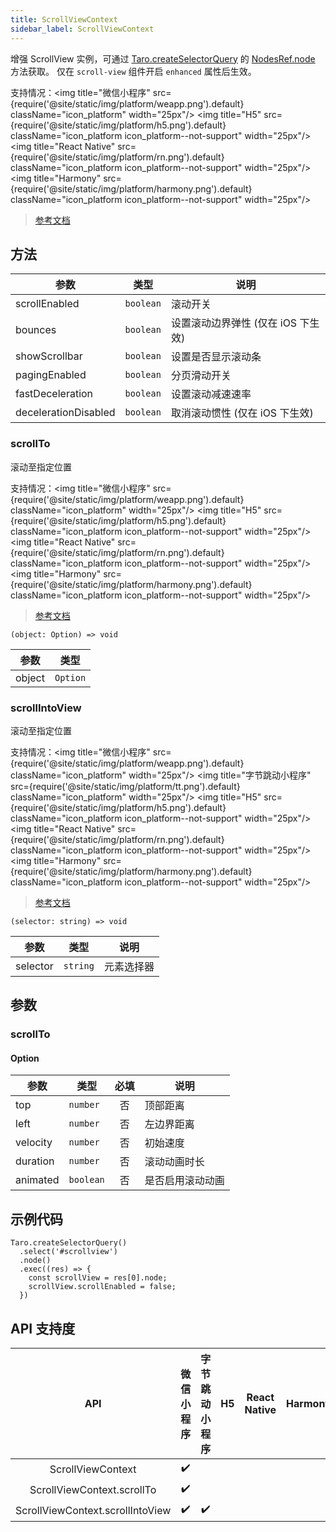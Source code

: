```yaml
---
title: ScrollViewContext
sidebar_label: ScrollViewContext
---
```


增强 ScrollView 实例，可通过 [Taro.createSelectorQuery](/docs/apis/wxml/createSelectorQuery) 的 [NodesRef.node](/docs/apis/wxml/NodesRef#node) 方法获取。 仅在 `scroll-view` 组件开启 `enhanced` 属性后生效。

支持情况：<img title="微信小程序" src={require('@site/static/img/platform/weapp.png').default} className="icon_platform" width="25px"/> <img title="H5" src={require('@site/static/img/platform/h5.png').default} className="icon_platform icon_platform--not-support" width="25px"/> <img title="React Native" src={require('@site/static/img/platform/rn.png').default} className="icon_platform icon_platform--not-support" width="25px"/> <img title="Harmony" src={require('@site/static/img/platform/harmony.png').default} className="icon_platform icon_platform--not-support" width="25px"/>

> [参考文档](https://developers.weixin.qq.com/miniprogram/dev/api/ui/scroll/ScrollViewContext.html)

## 方法

| 参数 | 类型 | 说明 |
| --- | --- | --- |
| scrollEnabled | `boolean` | 滚动开关 |
| bounces | `boolean` | 设置滚动边界弹性 (仅在 iOS 下生效) |
| showScrollbar | `boolean` | 设置是否显示滚动条 |
| pagingEnabled | `boolean` | 分页滑动开关 |
| fastDeceleration | `boolean` | 设置滚动减速速率 |
| decelerationDisabled | `boolean` | 取消滚动惯性 (仅在 iOS 下生效) |

### scrollTo

滚动至指定位置

支持情况：<img title="微信小程序" src={require('@site/static/img/platform/weapp.png').default} className="icon_platform" width="25px"/> <img title="H5" src={require('@site/static/img/platform/h5.png').default} className="icon_platform icon_platform--not-support" width="25px"/> <img title="React Native" src={require('@site/static/img/platform/rn.png').default} className="icon_platform icon_platform--not-support" width="25px"/> <img title="Harmony" src={require('@site/static/img/platform/harmony.png').default} className="icon_platform icon_platform--not-support" width="25px"/>

> [参考文档](https://developers.weixin.qq.com/miniprogram/dev/api/ui/scroll/ScrollViewContext.scrollTo.html)

```tsx
(object: Option) => void
```

| 参数 | 类型 |
| --- | --- |
| object | `Option` |

### scrollIntoView

滚动至指定位置

支持情况：<img title="微信小程序" src={require('@site/static/img/platform/weapp.png').default} className="icon_platform" width="25px"/> <img title="字节跳动小程序" src={require('@site/static/img/platform/tt.png').default} className="icon_platform" width="25px"/> <img title="H5" src={require('@site/static/img/platform/h5.png').default} className="icon_platform icon_platform--not-support" width="25px"/> <img title="React Native" src={require('@site/static/img/platform/rn.png').default} className="icon_platform icon_platform--not-support" width="25px"/> <img title="Harmony" src={require('@site/static/img/platform/harmony.png').default} className="icon_platform icon_platform--not-support" width="25px"/>

> [参考文档](https://developers.weixin.qq.com/miniprogram/dev/api/ui/scroll/ScrollViewContext.scrollIntoView.html)

```tsx
(selector: string) => void
```

| 参数 | 类型 | 说明 |
| --- | --- | --- |
| selector | `string` | 元素选择器 |

## 参数

### scrollTo

#### Option

| 参数 | 类型 | 必填 | 说明 |
| --- | --- | :---: | --- |
| top | `number` | 否 | 顶部距离 |
| left | `number` | 否 | 左边界距离 |
| velocity | `number` | 否 | 初始速度 |
| duration | `number` | 否 | 滚动动画时长 |
| animated | `boolean` | 否 | 是否启用滚动动画 |

## 示例代码

```tsx
Taro.createSelectorQuery()
  .select('#scrollview')
  .node()
  .exec((res) => {
    const scrollView = res[0].node;
    scrollView.scrollEnabled = false;
  })
```

## API 支持度

| API | 微信小程序 | 字节跳动小程序 | H5 | React Native | Harmony |
| :---: | :---: | :---: | :---: | :---: | :---: |
| ScrollViewContext | ✔️ |  |  |  |  |
| ScrollViewContext.scrollTo | ✔️ |  |  |  |  |
| ScrollViewContext.scrollIntoView | ✔️ | ✔️ |  |  |  |

